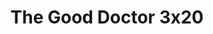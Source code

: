 ---
layout: episodios
title: "The Good Doctor 3x20"
url_serie_padre: 'the-good-doctor/temporada-3'
category: 'series'
capitulo: 'yes'
anio: '2019'
prev: 'capitulo-19'
proximo: ''
sandbox: allow-same-origin allow-forms
idioma: 'Subtitulado'
calidad: 'Full HD'
reproductor: 'fembed'
image_banner: 'https://res.cloudinary.com/dmsdzouoo/image/upload/v1569378782/edLV34FXx1iFJA3hbZE7SYRSS4m-min_a6jdfg.jpg'
reproductores_otros: ["https://gdriveplayer.me/embed2.php?link=W6ZwkvoQSaD2GofCiP7b5gAuD%252BydyW8r8XFEcu2S6ZvX11PnqnycZQY7HGAPECjMyoGuT7xbzYfK12oLC7K7O1jNzjLJ3BiLfqGdyZwJiMis6w9JF1IgoY3m8OKhAdvGyQkTDtgudk40nxFt%252FZtFpjQYbWLXc2L%252B%252FMdnegN9QYD%252BF8E%252FnzdvGanh0qzJsahOcS3TH7x%252Bp8D05H9t8E8yus","Subtitulado"]
reproductores_fembed: ["https://feurl.com/v/24n-df2pxk5rp4-","Subtitulado","https://feurl.com/v/qg845be6qzw74zn","Subtitulado"]
tags:
- Drama
---